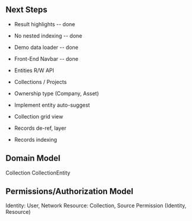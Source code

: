 
## Next Steps

* Result highlights -- done
* No nested indexing -- done

* Demo data loader -- done
* Front-End Navbar -- done
* Entities R/W API
* Collections / Projects
* Ownership type (Company, Asset)
* Implement entity auto-suggest
* Collection grid view

* Records de-ref, layer
* Records indexing

## Domain Model

Collection
    CollectionEntity

## Permissions/Authorization Model

Identity: User, Network
Resource: Collection, Source
Permission (Identity, Resource)
